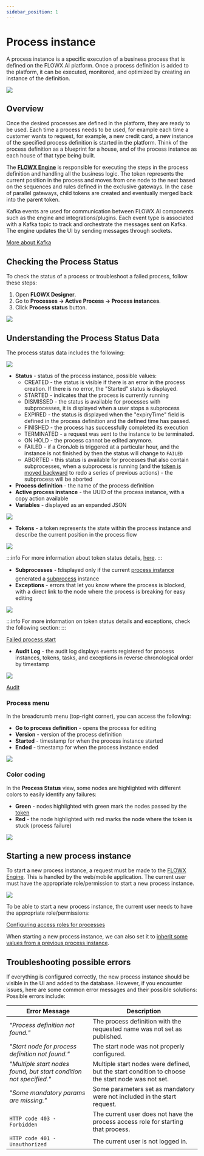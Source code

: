 ```yaml
---
sidebar_position: 1
---
```


# Process instance

A process instance is a specific execution of a business process that is defined on the FLOWX.AI platform. Once a process definition is added to the platform, it can be executed, monitored, and optimized by creating an instance of the definition.

![](https://s3.eu-west-1.amazonaws.com/docx.flowx.ai/building-blocks/process/proc_instance_progress.png)

## Overview

Once the desired processes are defined in the platform, they are ready to be used. Each time a process needs to be used, for example each time a customer wants to request, for example, a new credit card, a new instance of the specified process definition is started in the platform. Think of the process definition as a blueprint for a house, and of the process instance as each house of that type being built.

The [**FLOWX Engine**](../../../terms/flowxai-process-engine) is responsible for executing the steps in the process definition and handling all the business logic. The token represents the current position in the process and moves from one node to the next based on the sequences and rules defined in the exclusive gateways. In the case of parallel gateways, child tokens are created and eventually merged back into the parent token.

Kafka events are used for communication between FLOWX.AI components such as the engine and integrations/plugins. Each event type is associated with a Kafka topic to track and orchestrate the messages sent on Kafka. The engine updates the UI by sending messages through sockets.

[More about Kafka](../../../platform-overview/frameworks-and-standards/event-driven-architecture-frameworks/intro-to-kafka-concepts.md)

## Checking the Process Status

To check the status of a process or troubleshoot a failed process, follow these steps:

1. Open **FLOWX Designer**.
2. Go to **Processes → Active Process → Process instances**.
3. Click **Process status** button.

![](https://s3.eu-west-1.amazonaws.com/docx.flowx.ai/building-blocks/process/process_status.png)

## Understanding the Process Status Data

The process status data includes the following:

![](https://s3.eu-west-1.amazonaws.com/docx.flowx.ai/building-blocks/process/process_status_data.png)

* **Status** - status of the process instance, possible values:
  * CREATED - the status is visible if there is an error in the process creation. If there is no error, the "Started" status is displayed.
  * STARTED - indicates that the process is currently running
  * DISMISSED - the status is available for processes with subprocesses, it is displayed when a user stops a subprocess
  * EXPIRED - the status is displayed when the "expiryTime" field is defined in the process definition and the defined time has passed.
  * FINISHED - the process has successfully completed its execution
  * TERMINATED - a request was sent to the instance to be terminated.
  * ON HOLD - the process cannot be edited anymore.
  * FAILED - if a CronJob is triggered at a particular hour, and the instance is not finished by then the status will change to `FAILED` 
  * ABORTED - this status is available for processes that also contain subprocesses, when a subprocess is running (and the [token is moved backward](https://docs.flowx.ai/flowx-designer/managing-a-process-flow/moving-a-token-backwards-in-a-process) to redo a series of previous actions) - the subprocess will be aborted
* **Process definition** - the name of the process definition
* **Active process instance** - the UUID of the process instance, with a copy action available
* **Variables** - displayed as an expanded JSON

![](https://s3.eu-west-1.amazonaws.com/docx.flowx.ai/building-blocks/process/process_variables.png)

* **Tokens** - a token represents the state within the process instance and describe the current position in the process flow

![](https://s3.eu-west-1.amazonaws.com/docx.flowx.ai/building-blocks/process/process_tokens.png)

:::info
For more information about token status details, [here](../../token.md).
:::

* **Subprocesses** - :exclamation:displayed only if the current [process instance](../../../terms/flowx-process-instance) generated a [subprocess](../subprocess.md) instance
* **Exceptions** - errors that let you know where the process is blocked, with a direct link to the node where the process is breaking for easy editing

![](https://s3.eu-west-1.amazonaws.com/docx.flowx.ai/building-blocks/process/process_exceptions.png)

:::info
For more information on token status details and exceptions, check the following section:
:::

[Failed process start](./failed-process-start.md)

* **Audit Log** - the audit log displays events registered for process instances, tokens, tasks, and exceptions in reverse chronological order by timestamp

![](https://s3.eu-west-1.amazonaws.com/docx.flowx.ai/building-blocks/process/process_status_audit.png)

[Audit](../../../platform-deep-dive/core-components/core-extensions/audit.md)

### Process menu

In the breadcrumb menu (top-right corner), you can access the following:

* **Go to process definition** - opens the process for editing
* **Version** - version of the process definition
* **Started** - timestamp for when the process instance started
* **Ended** - timestamp for when the process instance ended

![](https://s3.eu-west-1.amazonaws.com/docx.flowx.ai/building-blocks/process/process_export_smth.png)

### Color coding

In the **Process Status** view, some nodes are highlighted with different colors to easily identify any failures:

* **Green** - nodes highlighted with green mark the nodes passed by the [token](../../token.md)
* **Red** - the node highlighted with red marks the node where the token is stuck (process failure)

![](https://s3.eu-west-1.amazonaws.com/docx.flowx.ai/building-blocks/process/color_coding.gif)

## Starting a new process instance

To start a new process instance, a request must be made to the [FLOWX Engine](../../../platform-deep-dive/core-components/flowx-engine). This is handled by the web/mobile application. The current user must have the appropriate role/permission to start a new process instance.

![](https://s3.eu-west-1.amazonaws.com/docx.flowx.ai/building-blocks/process/process_instance_diagram.png)

To be able to start a new process instance, the current user needs to have the appropriate role/permissions:

[Configuring access roles for processes](../../../platform-setup-guides/flowx-engine-setup-guide/configuring-access-roles-for-processes.md)

When starting a new process instance, we can also set it to [inherit some values from a previous process instance](../../../platform-deep-dive/core-components/flowx-engine.md#orchestration).

## Troubleshooting possible errors

If everything is configured correctly, the new process instance should be visible in the UI and added to the database. However, if you encounter issues, here are some common error messages and their possible solutions:
Possible errors include:

| Error Message                                                      | Description                                                                                      |
| ------------------------------------------------------------------ | ------------------------------------------------------------------------------------------------ |
| *"Process definition not found."*                                  | The process definition with the requested name was not set as published.                         |
| *"Start node for process definition not found."*                   | The start node was not properly configured.                                                      |
| *"Multiple start nodes found, but start condition not specified."* | Multiple start nodes were defined, but the start condition to choose the start node was not set. |
| *"Some mandatory params are missing."*                             | Some parameters set as mandatory were not included in the start request.                         |
| `HTTP code 403 - Forbidden`                                        | The current user does not have the process access role for starting that process.                |
| `HTTP code 401 - Unauthorized`                                     | The current user is not logged in.                                                               |
